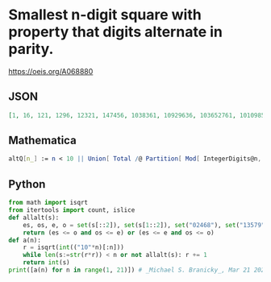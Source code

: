 # Smallest n\-digit square with property that digits alternate in parity\.
https://oeis.org/A068880
## JSON
```JSON
[1, 16, 121, 1296, 12321, 147456, 1038361, 10929636, 103652761, 1010985616, 10327234129, 101070583056, 1010163694761, 10107210905856, 101030903296569, 1012923810743296, 10101430507492129, 101034169694343076, 1010167692929438121, 10101478149656965696]
```
## Mathematica
```Mathematica
altQ[n_] := n < 10 || Union[ Total /@ Partition[ Mod[ IntegerDigits@n, 2], 2, 1]] == {1}; a[n_] := Block[{r = Ceiling@ Sqrt@ FromDigits[ Mod[Range@ n, 2]]}, While[! altQ[r^2], r++]; r^2]; Array[a, 16] (* _Giovanni Resta_, Aug 17 2018 *)
```
## Python
```Python
from math import isqrt
from itertools import count, islice
def allalt(s):
    es, os, e, o = set(s[::2]), set(s[1::2]), set("02468"), set("13579")
    return (es <= o and os <= e) or (es <= e and os <= o)
def a(n):
    r = isqrt(int(("10"*n)[:n]))
    while len(s:=str(r*r)) < n or not allalt(s): r += 1
    return int(s)
print([a(n) for n in range(1, 21)]) # _Michael S. Branicky_, Mar 21 2024
```
